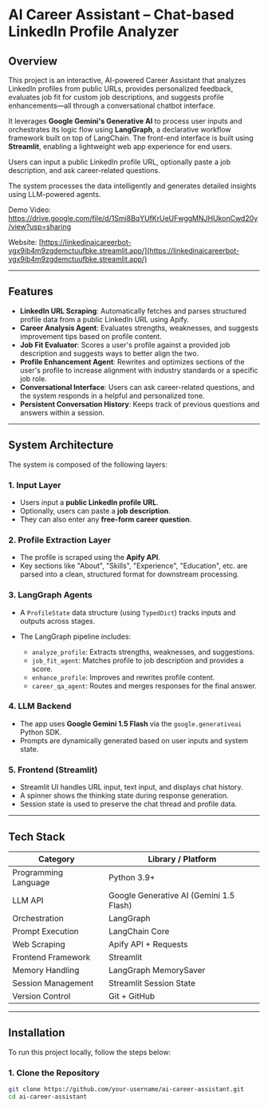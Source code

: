 

# AI Career Assistant – Chat-based LinkedIn Profile Analyzer

## Overview

This project is an interactive, AI-powered Career Assistant that analyzes LinkedIn profiles from public URLs, provides personalized feedback, evaluates job fit for custom job descriptions, and suggests profile enhancements—all through a conversational chatbot interface.

It leverages **Google Gemini's Generative AI** to process user inputs and orchestrates its logic flow using **LangGraph**, a declarative workflow framework built on top of LangChain. The front-end interface is built using **Streamlit**, enabling a lightweight web app experience for end users.

Users can input a public LinkedIn profile URL, optionally paste a job description, and ask career-related questions.

The system processes the data intelligently and generates detailed insights using LLM-powered agents.

Demo Video: https://drive.google.com/file/d/1Smi8BqYUfKrUeUFwggMNJHUkonCwd20y/view?usp=sharing

Website: [https://linkedinaicareerbot-vgx9ib4m9zgdemctuufbke.streamlit.app/](https://linkedinaicareerbot-vgx9ib4m9zgdemctuufbke.streamlit.app/)

---

## Features

* **LinkedIn URL Scraping**: Automatically fetches and parses structured profile data from a public LinkedIn URL using Apify.
* **Career Analysis Agent**: Evaluates strengths, weaknesses, and suggests improvement tips based on profile content.
* **Job Fit Evaluator**: Scores a user's profile against a provided job description and suggests ways to better align the two.
* **Profile Enhancement Agent**: Rewrites and optimizes sections of the user's profile to increase alignment with industry standards or a specific job role.
* **Conversational Interface**: Users can ask career-related questions, and the system responds in a helpful and personalized tone.
* **Persistent Conversation History**: Keeps track of previous questions and answers within a session.

---

## System Architecture

The system is composed of the following layers:

### 1. Input Layer

* Users input a **public LinkedIn profile URL**.
* Optionally, users can paste a **job description**.
* They can also enter any **free-form career question**.

### 2. Profile Extraction Layer

* The profile is scraped using the **Apify API**.
* Key sections like "About", "Skills", "Experience", "Education", etc. are parsed into a clean, structured format for downstream processing.

### 3. LangGraph Agents

* A `ProfileState` data structure (using `TypedDict`) tracks inputs and outputs across stages.
* The LangGraph pipeline includes:

  * `analyze_profile`: Extracts strengths, weaknesses, and suggestions.
  * `job_fit_agent`: Matches profile to job description and provides a score.
  * `enhance_profile`: Improves and rewrites profile content.
  * `career_qa_agent`: Routes and merges responses for the final answer.

### 4. LLM Backend

* The app uses **Google Gemini 1.5 Flash** via the `google.generativeai` Python SDK.
* Prompts are dynamically generated based on user inputs and system state.

### 5. Frontend (Streamlit)

* Streamlit UI handles URL input, text input, and displays chat history.
* A spinner shows the thinking state during response generation.
* Session state is used to preserve the chat thread and profile data.

---

## Tech Stack

| Category             | Library / Platform                      |
| -------------------- | --------------------------------------- |
| Programming Language | Python 3.9+                             |
| LLM API              | Google Generative AI (Gemini 1.5 Flash) |
| Orchestration        | LangGraph                               |
| Prompt Execution     | LangChain Core                          |
| Web Scraping         | Apify API + Requests                    |
| Frontend Framework   | Streamlit                               |
| Memory Handling      | LangGraph MemorySaver                   |
| Session Management   | Streamlit Session State                 |
| Version Control      | Git + GitHub                            |

---

## Installation

To run this project locally, follow the steps below:

### 1. Clone the Repository

```bash
git clone https://github.com/your-username/ai-career-assistant.git
cd ai-career-assistant
```


